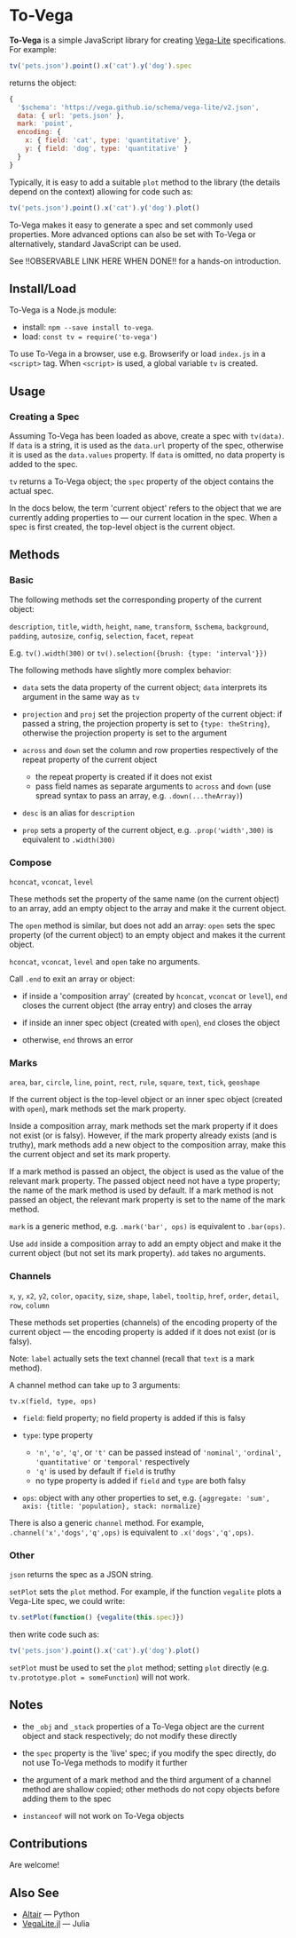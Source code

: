 # To-Vega

**To-Vega** is a simple JavaScript library for creating [Vega-Lite](https://vega.github.io/vega-lite/) specifications. For example:

```js
tv('pets.json').point().x('cat').y('dog').spec
```

returns the object:

```js
{
  '$schema': 'https://vega.github.io/schema/vega-lite/v2.json',
  data: { url: 'pets.json' },
  mark: 'point',
  encoding: {
    x: { field: 'cat', type: 'quantitative' },
    y: { field: 'dog', type: 'quantitative' }
  }
}
```

Typically, it is easy to add a suitable `plot` method to the library (the details depend on the context) allowing for code such as:

```js
tv('pets.json').point().x('cat').y('dog').plot()
```

To-Vega makes it easy to generate a spec and set commonly used properties. More advanced options can also be set with To-Vega or alternatively, standard JavaScript can be used.

See !!OBSERVABLE LINK HERE WHEN DONE!! for a hands-on introduction.

## Install/Load

To-Vega is a Node.js module:

* install: `npm --save install to-vega`.
* load: `const tv = require('to-vega')`

To use To-Vega in a browser, use e.g. Browserify or load `index.js` in a `<script>` tag. When `<script>` is used, a global variable `tv` is created.

## Usage

### Creating a Spec

Assuming To-Vega has been loaded as above, create a spec with `tv(data)`. If `data` is a string, it is used as the `data.url` property of the spec, otherwise it is used as the `data.values` property. If `data` is omitted, no data property is added to the spec.

`tv` returns a To-Vega object; the `spec` property of the object contains the actual spec.

In the docs below, the term 'current object' refers to the object that we are currently adding properties to &mdash; our current location in the spec. When a spec is first created, the top-level object is the current object.


## Methods

### Basic

The following methods set the corresponding property of the current object:

`description`, `title`, `width`, `height`, `name`, `transform`, `$schema`, `background`, `padding`, `autosize`, `config`, `selection`, `facet`, `repeat`

E.g. `tv().width(300)` or `tv().selection({brush: {type: 'interval'}})`

The following methods have slightly more complex behavior:

* `data` sets the data property of the current object; `data` interprets its argument in the same way as `tv`

* `projection` and `proj` set the projection property of the current object: if passed a string, the projection property is set to `{type: theString}`, otherwise the projection property is set to the argument

* `across` and `down` set the column and row properties respectively of the repeat property of the current object
	* the repeat property is created if it does not exist
	* pass field names as separate arguments to `across` and `down` (use spread syntax to pass an array, e.g. `.down(...theArray)`)

* `desc` is an alias for `description`

* `prop` sets a property of the current object, e.g. `.prop('width',300)` is equivalent to `.width(300)`

### Compose

`hconcat`, `vconcat`, `level`

These methods set the property of the same name (on the current object) to an array, add an empty object to the array and make it the current object.

The `open` method is similar, but does not add an array: `open` sets the spec property (of the current object) to an empty object and makes it the current object.

`hconcat`, `vconcat`, `level` and `open` take no arguments.

Call `.end` to exit an array or object:

* if inside a 'composition array' (created by `hconcat`, `vconcat` or `level`), `end` closes the current object (the array entry) and closes the array

* if inside an inner spec object (created with `open`), `end` closes the object

* otherwise, `end` throws an error


### Marks

`area`, `bar`, `circle`, `line`, `point`, `rect`, `rule`, `square`, `text`, `tick`, `geoshape`

If the current object is the top-level object or an inner spec object (created with `open`), mark methods set the mark property.

Inside a composition array, mark methods set the mark property if it does not exist (or is falsy). However, if the mark property already exists (and is truthy), mark methods add a new object to the composition array, make this the current object and set its mark property.

If a mark method is passed an object, the object is used as the value of the relevant mark property. The passed object need not have a type property; the name of the mark method is used by default. If a mark method is not passed an object, the relevant mark property is set to the name of the mark method.

`mark` is a generic method, e.g. `.mark('bar', ops)` is equivalent to `.bar(ops)`.

Use `add` inside a composition array to add an empty object and make it the current object (but not set its mark property). `add` takes no arguments.

### Channels

 `x`, `y`, `x2`, `y2`, `color`, `opacity`, `size`, `shape`, `label`, `tooltip`, `href`, `order`, `detail`, `row`, `column`

These methods set properties (channels) of the encoding property of the current object &mdash; the encoding property is added if it does not exist (or is falsy).

Note: `label` actually sets the text channel (recall that `text` is a mark method).

A channel method can take up to 3 arguments:

`tv.x(field, type, ops)`

* `field`: field property; no field property is added if this is falsy

* `type`: type property
	* `'n'`, `'o'`, `'q'`, or `'t'` can be passed instead of `'nominal'`, `'ordinal'`, `'quantitative'` or `'temporal'` respectively
	* `'q'` is used by default if `field` is truthy
	* no type property is added if `field` and `type` are both falsy

* `ops`: object with any other properties to set, e.g.
`{aggregate: 'sum', axis: {title: 'population}, stack: normalize}`

There is also a generic `channel` method. For example, `.channel('x','dogs','q',ops)` is equivalent to `.x('dogs','q',ops)`.

### Other

`json` returns the spec as a JSON string.

`setPlot` sets the `plot` method. For example, if the function `vegalite` plots a Vega-Lite spec, we could write:

```js
tv.setPlot(function() {vegalite(this.spec)})
```
then write code such as:

```js
tv('pets.json').point().x('cat').y('dog').plot()
```

`setPlot` must be used to set the `plot` method; setting `plot` directly (e.g. `tv.prototype.plot = someFunction`) will not work.

## Notes

* the `_obj` and `_stack` properties of a To-Vega object are the current object and stack respectively; do not modify these directly

* the `spec` property is the 'live' spec; if you modify the spec directly, do not use To-Vega methods to modify it further

* the argument of a mark method and the third argument of a channel method are shallow copied; other methods do not copy objects before adding them to the spec

* `instanceof` will not work on To-Vega objects

## Contributions

Are welcome!

## Also See

* [Altair](https://github.com/ellisonbg/altair) &mdash; Python
* [VegaLite.jl](https://github.com/fredo-dedup/VegaLite.jl) &mdash; Julia

